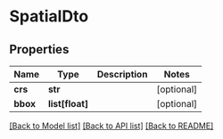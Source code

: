 # SpatialDto

## Properties
Name | Type | Description | Notes
------------ | ------------- | ------------- | -------------
**crs** | **str** |  | [optional] 
**bbox** | **list[float]** |  | [optional] 

[[Back to Model list]](../README.md#documentation-for-models) [[Back to API list]](../README.md#documentation-for-api-endpoints) [[Back to README]](../README.md)

